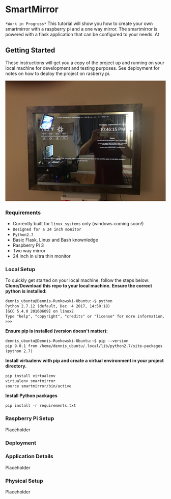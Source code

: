# SmartMirror
`*Work in Progress*`
This tutorial will show you how to create your own smartmirror with a raspberry pi and a one way mirror. The smartmirror is powered with a flask application that can be configured to your needs. At  
## Getting Started
These instructions will get you a copy of the project up and running on your local machine for development and testing purposes. See deployment for notes on how to deploy the project on rasberry pi.

![Alt text](img/smartmirror.jpg?raw=true "Title")

### Requirements
* Currently built for `linux systems` only (windows coming soon!)
* `Designed for a 24 inch monitor`
* `Python2.7`
* Basic Flask, Linux and Bash knownledge
* Raspberry Pi 3
* Two way mirror
* 24 inch in ultra thin monitor

### Local Setup
To quickly get started on your local machine, follow the steps below:
**Clone/Download this repo to your local machine.**
**Ensure the correct python is installed:**
```
dennis_ubuntu@Dennis-Runkowski-Ubuntu:~$ python
Python 2.7.12 (default, Dec  4 2017, 14:50:18) 
[GCC 5.4.0 20160609] on linux2
Type "help", "copyright", "credits" or "license" for more information.
>>> 
```
**Ensure pip is installed (version doesn't matter):**
```
dennis_ubuntu@Dennis-Runkowski-Ubuntu:~$ pip --version
pip 9.0.1 from /home/dennis_ubuntu/.local/lib/python2.7/site-packages (python 2.7)

```
**Install virtualenv with pip and create a virtual environment in your project directory.**
```
pip install virtualenv
virtualenv smartmirror
source smartmirror/bin/active
```
**Install Python packages**
```
pip install -r requirements.txt
```

### Raspberry Pi Setup

Placeholder

### Deployment

### Application Details
Placeholder

### Physical Setup

Placeholder
